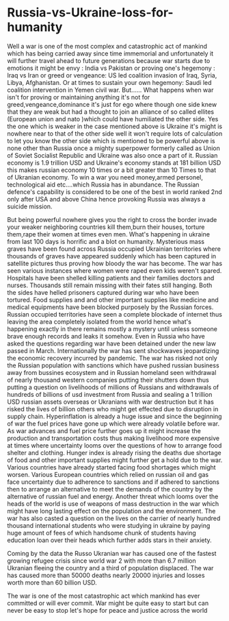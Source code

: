 # Russia-vs-Ukraine-loss-for-humanity

Well a war is one of the most complex and catastrophic act of mankind which has being carried away since time immemorial and unfortunately it will further travel ahead to future generations because war starts due to emotions it might be envy : India vs Pakistan or proving one's hegemony : Iraq vs Iran or greed or vengeance: US led coalition invasion of Iraq, Syria, Libya, Afghanistan.
Or at times to sustain your own hegemony: Saudi led coalition intervention in Yemen civil war. But...... What happens when war isn't for proving  or maintaining anything it's not for greed,vengeance,dominance it's just for ego where though one side knew that they are weak but had a thought to join an alliance  of so called ellites (European union  and nato )which could have humiliated the other side. Yes the one which is weaker in the case mentioned above is Ukraine it's might is nowhere near to that of the other side well it won't require lots of calculation to let you know the other side which is mentioned to be powerful above is none other than Russia once a mighty superpower formerly called as Union of Soviet Socialist Republic and Ukraine was also once a part of it. Russian economy is 1.9 trillion USD and Ukraine's economy stands at 181 billion USD this makes russian economy 10 times or a bit greater than 10 Times to that of Ukranian economy. To win a war you need money,armed personel, technological aid etc....which Russia has in abundance. The Russian defence's capability is considered to be one of the best in world ranked 2nd only after USA and above China hence provoking Russia was always a suicide mission.

But being powerful nowhere gives you the right to cross the border invade your weaker neighboring countries kill them,burn their houses, torture them,rape their women at times even men. What's happening in ukraine from last 100 days is horrific and a blot on humanity. Mysterious mass graves have been found across Russia occupied Ukrainian territories where thousands of graves have appeared suddenly which has been captured in satellite pictures thus proving how bloody the war has become. The war has seen various instances where women were raped even kids weren't spared. Hospitals have been shelled killing patients and their families doctors and nurses. Thousands still remain missing with their fates still hanging. Both the sides have helled prisoners captured during war who have been tortured. Food supplies and and other important supplies like medicine and medical equipments have been blocked purposely by the Russian forces. Russian occupied territories have seen a complete blockade of internet thus leaving the area completely isolated from the world hence what's happening exactly in there remains mostly a mystery until unless someone brave enough records and leaks it somehow. Even in Russia who have asked the questions regarding war have been detained under the new law passed in March. Internationally the war has sent shockwaves jeopardizing the economic recovery incurred by pandemic. The war has risked not only the Russian population with sanctions which have pushed russian business away from bussines ecosystem and in Russian homeland seen withdrawal of nearly thousand western companies putting their shutters down thus putting a question on livelihoods of millions of Russians and withdrawals of hundreds of billions of usd investment from Russia and sealing a 1 trillion USD russian assets overseas or Ukranians with war destruction but it has risked the lives of billion others who might get effected due to disruption in supply chain. Hyperinflation is already a huge issue and since the beginning of war the fuel prices have gone up which were already volatile before war. As war advances and fuel price further goes up it might increase the production and transportation costs thus making livelihood more expensive at times where uncertainty looms over the questions of how to arrange food shelter and clothing. Hunger index is already rising the deaths due shortage of food and other important supplies might further get a hold due to the war. Various countries have already started facing food shortages which might worsen. Various European countries which relied on russian oil and gas face uncertainty due to adherence to sanctions and if adhered to sanctions then to arrange an alternative to meet the demands of the country by the alternative of russian fuel and energy. Another threat which looms over the heads of the world is use of weapons of mass destruction in the war which might have long lasting effect on the population and the environment. The war has also casted a question on the lives on the carrier of nearly hundred thousand international students who were studying in ukraine by paying huge amount of fees of which handsome chunk of students having education loan over their heads which further adds stars in their anxiety.

Coming by the data the Russo Ukranian war has caused one of the fastest growing refugee crisis since world war 2 with more than  6.7 million Ukranian fleeing the country and a third of population displaced. The war has caused more than 50000 deaths nearly 20000 injuries and losses worth more than 60 billion USD. 

The war is one of the most catastrophic act which mankind has ever committed or will ever commit. War might be quite easy to start but can never be easy to stop let's hope for peace and justice across the world
